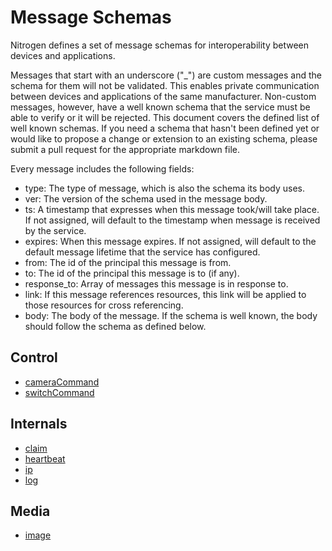 # Message Schemas

Nitrogen defines a set of message schemas for interoperability between devices and applications.

Messages that start with an underscore ("_") are custom messages and the schema for them will not be validated. This enables private communication between devices and applications of the same manufacturer. Non-custom messages, however, have a well known schema that the service must be able to verify or it will be rejected. This document covers the defined list of well known schemas. If you need a schema that hasn't been defined yet or would like to propose a change or extension to an existing schema, please submit a pull request for the appropriate markdown file.

Every message includes the following fields:
* type: The type of message, which is also the schema its body uses.
* ver: The version of the schema used in the message body.
* ts: A timestamp that expresses when this message took/will take place.  If not assigned, will default to the timestamp when message is received by the service.
* expires: When this message expires.  If not assigned, will default to the default message lifetime that the service has configured.
* from: The id of the principal this message is from.
* to: The id of the principal this message is to (if any).
* response_to: Array of messages this message is in response to.
* link: If this message references resources, this link will be applied to those resources for cross referencing.
* body: The body of the message.  If the schema is well known, the body should follow the schema as defined below.

## Control
* [cameraCommand](schema/cameraCommand.md)
* [switchCommand](schema/switchCommand.md)

## Internals
* [claim](schema/claim.md)
* [heartbeat](schema/heartbeat.md)
* [ip](schema/ip.md)
* [log](schema/log.md)

## Media
* [image](schema/image.md)
